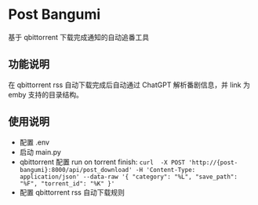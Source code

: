 # Post Bangumi

基于 qbittorrent 下载完成通知的自动追番工具

## 功能说明

在 qbittorrent rss 自动下载完成后自动通过 ChatGPT 解析番剧信息，并 link 为 emby 支持的目录结构。

## 使用说明

- 配置 .env
- 启动 main.py
- qbittorrent 配置 run on torrent finish: `curl  -X POST 'http://{post-bangumi}:8000/api/post_download' -H 'Content-Type: application/json' --data-raw '{ "category": "%L", "save_path": "%F", "torrent_id": "%K" }'`
- 配置 qbittorrent rss 自动下载规则
